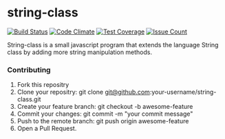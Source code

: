 # string-class
[![Build Status](https://travis-ci.org/andela-fabolaji/string-class.svg?branch=develop)](https://travis-ci.org/andela-fabolaji/string-class) [![Code Climate](https://codeclimate.com/github/andela-fabolaji/string-class/badges/gpa.svg)](https://codeclimate.com/github/andela-fabolaji/string-class) [![Test Coverage](https://codeclimate.com/github/andela-fabolaji/string-class/badges/coverage.svg)](https://codeclimate.com/github/andela-fabolaji/string-class/coverage) [![Issue Count](https://codeclimate.com/github/andela-fabolaji/string-class/badges/issue_count.svg)](https://codeclimate.com/github/andela-fabolaji/string-class)

String-class is a small javascript program that extends the language String class by adding more string manipulation methods.

### Contributing
1. Fork this repositry
2. Clone your repositry: git clone git@github.com:your-username/string-class.git
3. Create your feature branch: git checkout -b awesome-feature
4. Commit your changes: git commit -m "your commit message"
5. Push to the remote branch: git push origin awesome-feature
6. Open a Pull Request.